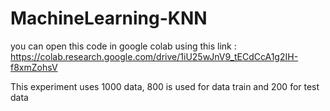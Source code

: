 # MachineLearning-KNN
you can open this code in google colab  using this link : https://colab.research.google.com/drive/1iU25wJnV9_tECdCcA1g2IH-f8xmZohsV

This experiment uses 1000 data, 800 is used for data train and 200 for test data
